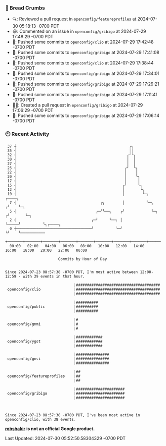 ### 🍞 Bread Crumbs

 * 🔍: Reviewed a pull request in  `openconfig/featureprofiles` at 2024-07-30 05:18:13 -0700 PDT
 * 😃: Commented on an issue in `openconfig/gribigo` at 2024-07-29 17:48:29 -0700 PDT
 * 🚢: Pushed some commits to `openconfig/clio` at 2024-07-29 17:42:48 -0700 PDT
 * 🚢: Pushed some commits to `openconfig/gribigo` at 2024-07-29 17:41:08 -0700 PDT
 * 🚢: Pushed some commits to `openconfig/clio` at 2024-07-29 17:38:44 -0700 PDT
 * 🚢: Pushed some commits to `openconfig/gribigo` at 2024-07-29 17:34:01 -0700 PDT
 * 🚢: Pushed some commits to `openconfig/gribigo` at 2024-07-29 17:29:21 -0700 PDT
 * 🚢: Pushed some commits to `openconfig/gribigo` at 2024-07-29 17:11:41 -0700 PDT
 * ✍🏼: Created a pull request in `openconfig/gribigo` at 2024-07-29 17:06:29 -0700 PDT
 * 🚢: Pushed some commits to `openconfig/gribigo` at 2024-07-29 17:06:14 -0700 PDT

### 🕘 Recent Activity
```
 37 ┼                                                   ╭╮
 35 ┤                                                   ││
 32 ┤                                                  ╭╯╰╮
 30 ┤                                                  │  │
 27 ┤                                                  │  │
 25 ┤                                                 ╭╯  ╰╮
 22 ┤                                                 │    │
 20 ┤                                                 │    ╰╮
 17 ┤                                                 │     │
 15 ┤                                                ╭╯     ╰╮
 12 ┤                                                │       ╰╮
 10 ┤                                                │        ╰─╮           ╭────╮
  7 ┤                                      ╭╮        │          ╰─╮        ╭╯    ╰─╮
  5 ┤                                    ╭─╯╰──╮    ╭╯            ╰─╮     ╭╯       ╰─╮
  2 ┤                                  ╭─╯     ╰──╮ │               ╰─────╯          ╰╮╭────╮
  0 ┼──────────────────────────────────╯          ╰─╯                                 ╰╯    ╰───────────
    +───────+───────+───────+───────+───────+───────+───────+───────+───────+───────+───────+───────+────
  00:00   02:00   04:00   06:00   08:00   10:00   12:00   14:00   16:00   18:00   20:00   22:00   00:00   

						Commits by Hour of Day


Since 2024-07-23 08:57:38 -0700 PDT, I'm most active between 12:00-12:59 - with 39 events in that hour.

```



```
                               |######################################
 openconfig/clio               |######################################
                               |######################################

                               |##########
 openconfig/public             |##########
                               |##########

                               |#
 openconfig/gnmi               |#
                               |#

                               |############
 openconfig/ygot               |############
                               |############

                               |###############
 openconfig/gnsi               |###############
                               |###############

                               |##
 openconfig/featureprofiles    |##
                               |##

                               |######################
 openconfig/gribigo            |######################
                               |######################



Since 2024-07-23 08:57:38 -0700 PDT, I've been most active in openconfig/clio, with 38 events.

```
**[robshakir](mailto:robjs@google.com) is not an official Google product.**  


Last Updated: 2024-07-30 05:52:50.58304329 -0700 PDT
